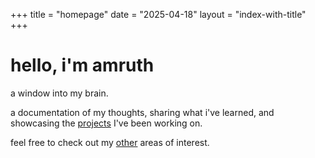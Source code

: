 +++
title = "homepage"
date = "2025-04-18"
layout = "index-with-title"
+++

# hello, i'm amruth

a window into my brain.

a documentation of my thoughts, sharing what i've learned, and showcasing the [projects](/projects) I've been working on.

feel free to check out my [other](/other) areas of interest. 

